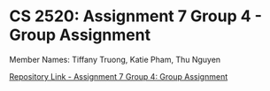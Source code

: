 # CS 2520: Assignment 7 Group 4 - Group Assignment

Member Names:
Tiffany Truong, Katie Pham, Thu Nguyen

[Repository Link - Assignment 7 Group 4: Group Assignment](https://github.com/tiff178/assignment_7)
